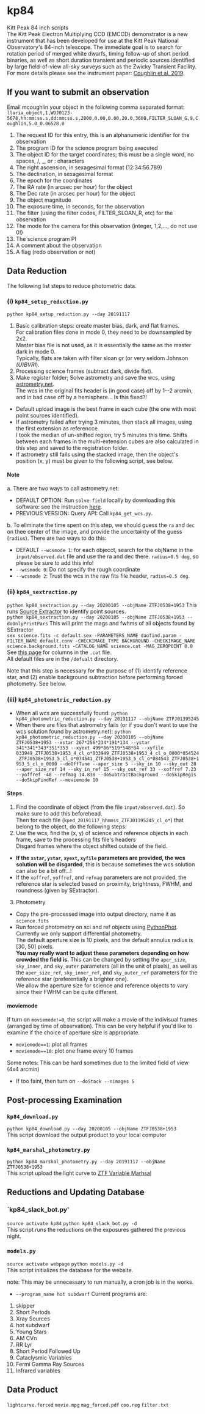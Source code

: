 # kp84
Kitt Peak 84 inch scripts</br>
The Kitt Peak Electron Multiplying CCD (EMCCD) demonstrator is a new instrument that has been developed for use at the Kitt Peak National Observatory's 84-inch telescope. The immediate goal is to search for rotation period of merged white dwarfs, timing follow-up of short period binaries, as well as short duration transient and periodic sources identified by large field-of-view all-sky surveys such as the Zwicky Transient Facility. For more details please see the instrument paper: [Coughlin et al. 2019](https://arxiv.org/abs/1901.04625).

## If you want to submit an observation
Email mcoughlin your object in the following comma separated format:<br>
`llaria_object,1,WDJ0123-5678,hh:mm:ss.s,dd:mm:ss.s,2000,0.00,0.00,20.0,3600,FILTER_SLOAN_G,9,Coughlin,5.0_0.06528,0`<br>
1. The request ID for this entry, this is an alphanumeric identifier for the observation
2. The program ID for the science program being executed
3. The object ID for the target coordinates; this must be a single word, no spaces, /, _, or : characters
3. The right ascension, in sexagesimal format (12:34:56.789)
4. The declination, in sexagesimal format
5. The epoch for the coordinates
6. The RA rate (in arcsec per hour) for the object
7. The Dec rate (in arcsec per hour) for the object
8. The object magnitude
9. The exposure time, in seconds, for the observation
10. The filter (using the filter codes, FILTER_SLOAN_R, etc) for the observation
11. The mode for the camera for this observation (integer, 1,2,…, do not use 0!)
12. The science program PI
13. A comment about the observation
14. A flag (redo observation or not)

## Data Reduction
The following list steps to reduce photometric data.

### (i) `kp84_setup_reduction.py`
`python kp84_setup_reduction.py --day 20191117`
1. Basic calibration steps: create master bias, dark, and flat frames.<br>
For calibration files done in mode 0, they need to be downsampled by 2x2.<br>
Master bias file is not used, as it is essentially the same as the master dark in mode 0.<br>
Typically, flats are taken with filter sloan _gr_ (or very seldom Johnson _(U)BVRI_).
2. Processing science frames (subtract dark, divide flat).
3. Make register folder; Solve astrometry and save the wcs, using [astrometry.net](http://astrometry.net/).<br>
The wcs in the original fits header is (in good case) off by 1--2 arcmin, and in bad case off by a hemisphere... Is this fixed?!<br>
- Default upload image is the best frame in each cube (the one with most point sources identified). <br>
- If astrometry failed after trying 3 minutes, then stack all images, using the first extension as referencce.<br>
I took the median of un-shifted region, try 5 minutes this time. Shifts between each frames in the multi-extension cubes are also calculated in this step and saved to the registration folder.
- If astrometry still fails using the stacked image, then the object's position (x, y) must be given to the following script, see below.

#### Note
a. There are two ways to call astrometry.net:
- DEFAULT OPTION: Run `solve-field` locally by downloading this software: see the instruction [here](http://astrometry.net/doc/readme.html).
- PREVIOUS VERSION: Query API: Call `kp84_get_wcs.py`.<br>

b. To eliminate the time spent on this step, we should guess the `ra` and `dec` on thee center of the image, and provide the uncertainty of the guess (`radius`). There are two ways to do this:
- DEFAULT `--wcsmode 1`: for each objecct, search for the objName in the `input/observed.dat` file and use the ra and dec there. `radius=0.5 deg`, so please be sure to add this info!
- `--wcsmode 0`: Do not specify the rough coordinate
- `--wcsmode 2`: Trust the wcs in the raw fits file header, `radius=0.5 deg`.

### (ii) `kp84_sextraction.py`
`python kp84_sextraction.py --day 20200105 --objName ZTFJ0538+1953` This runs [Source Extractor](https://www.astromatic.net/software/sextractor) to identify point sources.<br>
`python kp84_sextraction.py --day 20200105 --objName ZTFJ0538+1953 --doOnlyPrintPars` This will print the mags and fwhms of all objects found by SExtractor<br>
`sex science.fits -c default.sex -PARAMETERS_NAME daofind.param -FILTER_NAME default.conv -CHECKIMAGE_TYPE BACKGROUND -CHECKIMAGE_NAME science.background.fits -CATALOG_NAME science.cat -MAG_ZEROPOINT 0.0`</br>
See [this page](https://sextractor.readthedocs.io/en/latest/Param.html) for columns in the `.cat` file.<br>
All default files are in the `/defualt` directory. 

Note that this step is necessary for the purpose of (1) identify reference star, and (2) enable background subtraction before performing forced photometry. See below.

### (iii) `kp84_photometric_reduction.py`
- When all wcs are successfully found:
`python kp84_photometric_reduction.py --day 20191117 --objName ZTFJ01395245`
- When there are files that astrometry fails (or if you don't want to use the wcs solution found by astrometry.net):
`python kp84_photometric_reduction.py --day 20200105 --objName ZTFJ0538+1953 --xstar 267*256*234*191*134 --ystar 341*341*343*351*353 --xyext 499*86*519*548*84 --xyfile 033949_ZTFJ0538+1953_4_cl_o*033949_ZTFJ0538+1953_4_cl_o_0000*054524_ZTFJ0538+1953_5_cl_o*074541_ZTFJ0538+1953_5_cl_o*084543_ZTFJ0538+1953_5_cl_o_0000 --doOffTune --aper_size 5 --sky_in 10 --sky_out 28 --aper_size_ref 14 --sky_in_ref 15 --sky_out_ref 33 --xoffref 7.23 --yoffref -48 --refmag 14.838 --doSubtractBackground --doSkipRegis --doSkipFindRef --moviemode 10`

#### Steps
1. Find the coordinate of object (from the file `input/observed.dat`). So make sure to add this beforehead.<br>
Then for each file (`kped_20191117_hhmmss_ZTFJ01395245_cl_o*`) that belong to the object, do the following steps:
2. Use the wcs, find the (x, y) of science and reference objects in each frame, save to the processing fits file's headers<br>
Disgard frames where the object shifted outside of the field.<br>
- **If the `xstar`, `ystar`, `xyext`, `xyfile` parameters are provided, the wcs solution will be disgarded**, this is because sometimes the wcs solution can also be a bit off...!
- If the `xoffref`, `yoffref`, and `refmag` parameters are not provided, the reference star is selected based on proximity, brightness, FWHM, and roundness (given by SExtractor).
3. Photometry
- Copy the pre-processed image into output directory, name it as `science.fits`
- Run forced photometry on sci and ref objects using [PythonPhot](https://github.com/djones1040/PythonPhot/blob/master/PythonPhot/aper.py). Currently we only support differential photometry.<br>
The default aperture size is 10 pixels, and the default annulus radius is [30, 50] pixels. <br>
**You may really want to adjust these parameters depending on how crowded the field is.** 
This can be changed by setting the `aper_size`, `sky_inner`, and `sky_outer` parameters (all in the unit of pixels), as well as the `aper_size_ref`, `sky_inner_ref`, and `sky_outer_ref` parameters for the reference star (preferentially a brighter one).<br>
We allow the aperture size for science and reference objects to vary since their FWHM can be quite different.

#### moviemode
If turn on `moviemode!=0`, the script will make a movie of the indivisual frames (arranged by time of observation). 
This can be very helpful if you'd like to examine if the choice of aperture size is appropriate. 
- `moviemode==1`: plot all frames
- `moviemode==10`: plot one frame every 10 frames

Some notes:
This can be hard sometimes due to the limited field of view (4x4 arcmin)
- If too faint, then turn on `--doStack --nimages 5`

## Post-processing Examination

### `kp84_download.py`
`python kp84_download.py --day 20200105 --objName ZTFJ0538+1953`<br>
This script download the output product to your local computer

### `kp84_marshal_photometry.py`
`python kp84_marshal_photometry.py --day 20191117 --objName ZTFJ0538+1953`<br>
This script upload the light curve to [ZTF Variable Marhsal](https://github.com/dmitryduev/ztf-variable-marshal)

## Reductions and Updating Database

### `kp84_slack_bot.py'
`source activate kp84`
`python kp84_slack_bot.py -d` <br>
This script runs the reductions on the exposures gathered the previous night.

### `models.py`
`source activate webpage`
`python models.py -d` <br>
This script initializes the database for the website.

note: This may be unnecessary to run manually, a cron job is in the works.

- `--program_name hot subdwarf`
Current programs are: 
1. skipper
2. Short Periods
3. Xray Sources
4. hot subdwarf
5. Young Stars
6.  AM CVn
7. RR Lyr
8. Short Period Followed Up
9. Cataclysmic Variables
10. Fermi Gamma Ray Sources
11. Infrared variables

## Data Product
`lightcurve.forced`
`movie.mpg`
`mag_forced.pdf`
`coo.reg`
`filter.txt`
